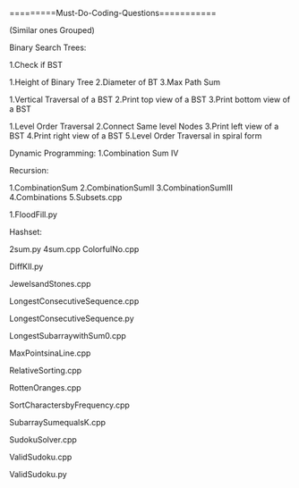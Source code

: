 =========Must-Do-Coding-Questions===========

(Similar ones Grouped)

Binary Search Trees:

1.Check if BST

1.Height of Binary Tree
2.Diameter of BT
3.Max Path Sum

1.Vertical Traversal of a BST
2.Print top view of a BST
3.Print bottom view of a BST

1.Level Order Traversal
2.Connect Same level Nodes
3.Print left view of a BST
4.Print right view of a BST
5.Level Order Traversal in spiral form

Dynamic Programming:
1.Combination Sum IV

Recursion:

1.CombinationSum
2.CombinationSumII
3.CombinationSumIII
4.Combinations
5.Subsets.cpp

1.FloodFill.py



Hashset:


2sum.py
4sum.cpp
ColorfulNo.cpp

DiffKII.py

JewelsandStones.cpp

LongestConsecutiveSequence.cpp

LongestConsecutiveSequence.py

LongestSubarraywithSum0.cpp

MaxPointsinaLine.cpp

RelativeSorting.cpp

RottenOranges.cpp

SortCharactersbyFrequency.cpp

SubarraySumequalsK.cpp

SudokuSolver.cpp

ValidSudoku.cpp

ValidSudoku.py
